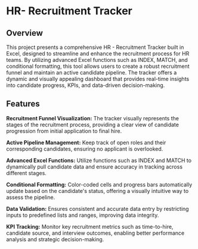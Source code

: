 # HR- Recruitment Tracker

## Overview
This project presents a comprehensive HR - Recruitment Tracker built in Excel, designed to streamline and enhance the recruitment process for HR teams. By utilizing advanced Excel functions such as INDEX, MATCH, and conditional formatting, this tool allows users to create a robust recruitment funnel and maintain an active candidate pipeline. The tracker offers a dynamic and visually appealing dashboard that provides real-time insights into candidate progress, KPIs, and data-driven decision-making.

## Features
**Recruitment Funnel Visualization:** The tracker visually represents the stages of the recruitment process, providing a clear view of candidate progression from initial application to final hire.

**Active Pipeline Management:** Keep track of open roles and their corresponding candidates, ensuring no applicant is overlooked.

**Advanced Excel Functions:** Utilize functions such as INDEX and MATCH to dynamically pull candidate data and ensure accuracy in tracking across different stages.

**Conditional Formatting:** Color-coded cells and progress bars automatically update based on the candidate's status, offering a visually intuitive way to assess the pipeline.

**Data Validation:** Ensures consistent and accurate data entry by restricting inputs to predefined lists and ranges, improving data integrity.

**KPI Tracking:** Monitor key recruitment metrics such as time-to-hire, candidate source, and interview outcomes, enabling better performance analysis and strategic decision-making.

